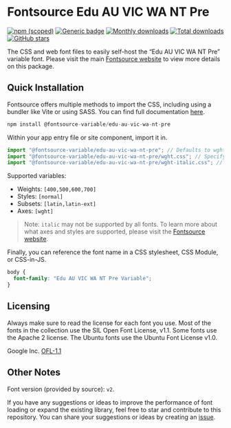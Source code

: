 # Fontsource Edu AU VIC WA NT Pre

[![npm (scoped)](https://img.shields.io/npm/v/@fontsource-variable/edu-au-vic-wa-nt-pre?color=brightgreen)](https://www.npmjs.com/package/@fontsource-variable/edu-au-vic-wa-nt-pre) [![Generic badge](https://img.shields.io/badge/fontsource-passing-brightgreen)](https://github.com/fontsource/fontsource) [![Monthly downloads](https://badgen.net/npm/dm/@fontsource-variable/edu-au-vic-wa-nt-pre)](https://github.com/fontsource/fontsource) [![Total downloads](https://badgen.net/npm/dt/@fontsource-variable/edu-au-vic-wa-nt-pre)](https://github.com/fontsource/fontsource) [![GitHub stars](https://img.shields.io/github/stars/fontsource/fontsource.svg?style=social&label=Star)](https://github.com/fontsource/fontsource/stargazers)

The CSS and web font files to easily self-host the “Edu AU VIC WA NT Pre” variable font. Please visit the main [Fontsource website](https://fontsource.org/fonts/edu-au-vic-wa-nt-pre) to view more details on this package.

## Quick Installation

Fontsource offers multiple methods to import the CSS, including using a bundler like Vite or using SASS. You can find full documentation [here](https://fontsource.org/docs/getting-started/introduction).

```javascript
npm install @fontsource-variable/edu-au-vic-wa-nt-pre
```

Within your app entry file or site component, import it in.

```javascript
import "@fontsource-variable/edu-au-vic-wa-nt-pre"; // Defaults to wght axis
import "@fontsource-variable/edu-au-vic-wa-nt-pre/wght.css"; // Specify axis
import "@fontsource-variable/edu-au-vic-wa-nt-pre/wght-italic.css"; // Specify axis and style
```

Supported variables:
- Weights: `[400,500,600,700]`
- Styles: `[normal]`
- Subsets: `[latin,latin-ext]`
- Axes: `[wght]`

> Note: `italic` may not be supported by all fonts. To learn more about what axes and styles are supported, please visit the [Fontsource website](https://fontsource.org/fonts/edu-au-vic-wa-nt-pre).

Finally, you can reference the font name in a CSS stylesheet, CSS Module, or CSS-in-JS.

```css
body {
  font-family: "Edu AU VIC WA NT Pre Variable";
}
```

## Licensing
Always make sure to read the license for each font you use. Most of the fonts in the collection use the SIL Open Font License, v1.1. Some fonts use the Apache 2 license. The Ubuntu fonts use the Ubuntu Font License v1.0.

Google Inc.
[OFL-1.1](http://scripts.sil.org/OFL)

## Other Notes
Font version (provided by source): `v2`.

If you have any suggestions or ideas to improve the performance of font loading or expand the existing library, feel free to star and contribute to this repository. You can share your suggestions or ideas by creating an [issue](https://github.com/fontsource/fontsource/issues).